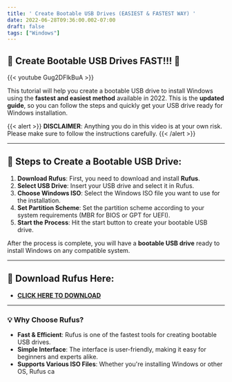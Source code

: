 ```yaml
---
title: ' Create Bootable USB Drives (EASIEST & FASTEST WAY) '
date: 2022-06-28T09:36:00.002-07:00
draft: false 
tags: ["Windows"]
---
```


## 🚀 **Create Bootable USB Drives FAST!!!** 🔧

{{< youtube Gug2DFlkBuA >}}

This tutorial will help you create a bootable USB drive to install Windows using the **fastest and easiest method** available in 2022. This is the **updated guide**, so you can follow the steps and quickly get your USB drive ready for Windows installation.
 
{{< alert >}}
 **DISCLAIMER**: Anything you do in this video is at your own risk. Please make sure to follow the instructions carefully.
{{< /alert >}} 

---

## 🔧 **Steps to Create a Bootable USB Drive:**

1. **Download Rufus**: First, you need to download and install **Rufus**.
2. **Select USB Drive**: Insert your USB drive and select it in Rufus.
3. **Choose Windows ISO**: Select the Windows ISO file you want to use for the installation.
4. **Set Partition Scheme**: Set the partition scheme according to your system requirements (MBR for BIOS or GPT for UEFI).
5. **Start the Process**: Hit the start button to create your bootable USB drive.

After the process is complete, you will have a **bootable USB drive** ready to install Windows on any compatible system.

---

## 🔗 **Download Rufus Here:**

- [**CLICK HERE TO DOWNLOAD**](https://www.rufus.ie/)

---

### 💡 **Why Choose Rufus?**

- **Fast & Efficient**: Rufus is one of the fastest tools for creating bootable USB drives.
- **Simple Interface**: The interface is user-friendly, making it easy for beginners and experts alike.
- **Supports Various ISO Files**: Whether you're installing Windows or other OS, Rufus ca
